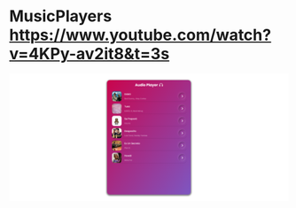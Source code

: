 # MusicPlayers https://www.youtube.com/watch?v=4KPy-av2it8&t=3s
<p align="center">
  <img src="preview.png" alt="preview del proyecto"  width="1600">
</p>